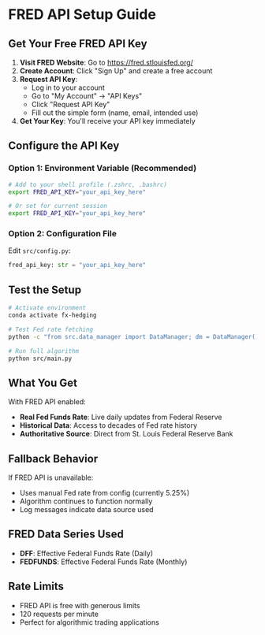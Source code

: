 # FRED API Setup Guide

## Get Your Free FRED API Key

1. **Visit FRED Website**: Go to https://fred.stlouisfed.org/
2. **Create Account**: Click "Sign Up" and create a free account
3. **Request API Key**: 
   - Log in to your account
   - Go to "My Account" → "API Keys"
   - Click "Request API Key"
   - Fill out the simple form (name, email, intended use)
4. **Get Your Key**: You'll receive your API key immediately

## Configure the API Key

### Option 1: Environment Variable (Recommended)
```bash
# Add to your shell profile (.zshrc, .bashrc)
export FRED_API_KEY="your_api_key_here"

# Or set for current session
export FRED_API_KEY="your_api_key_here"
```

### Option 2: Configuration File
Edit `src/config.py`:
```python
fred_api_key: str = "your_api_key_here"
```

## Test the Setup

```bash
# Activate environment
conda activate fx-hedging

# Test Fed rate fetching
python -c "from src.data_manager import DataManager; dm = DataManager(); print('Fed Rate:', dm.get_fed_funds_rate())"

# Run full algorithm
python src/main.py
```

## What You Get

With FRED API enabled:
- **Real Fed Funds Rate**: Live daily updates from Federal Reserve
- **Historical Data**: Access to decades of Fed rate history
- **Authoritative Source**: Direct from St. Louis Federal Reserve Bank

## Fallback Behavior

If FRED API is unavailable:
- Uses manual Fed rate from config (currently 5.25%)
- Algorithm continues to function normally
- Log messages indicate data source used

## FRED Data Series Used

- **DFF**: Effective Federal Funds Rate (Daily)
- **FEDFUNDS**: Effective Federal Funds Rate (Monthly)

## Rate Limits

- FRED API is free with generous limits
- 120 requests per minute
- Perfect for algorithmic trading applications